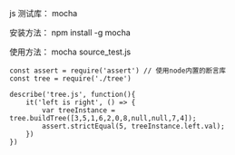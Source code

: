 

js 测试库： mocha  

安装方法： npm install -g mocha  

使用方法： mocha source_test.js  

```
const assert = require('assert') // 使用node内置的断言库
const tree = require('./tree')

describe('tree.js', function(){
    it('left is right', () => {
        var treeInstance = tree.buildTree([3,5,1,6,2,0,8,null,null,7,4]);
        assert.strictEqual(5, treeInstance.left.val);
    })
})
```
